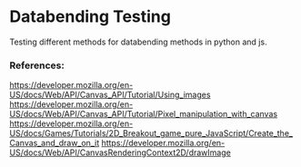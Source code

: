 # Databending Testing

Testing different methods for databending methods in python and js.

### References:
https://developer.mozilla.org/en-US/docs/Web/API/Canvas_API/Tutorial/Using_images
https://developer.mozilla.org/en-US/docs/Web/API/Canvas_API/Tutorial/Pixel_manipulation_with_canvas
https://developer.mozilla.org/en-US/docs/Games/Tutorials/2D_Breakout_game_pure_JavaScript/Create_the_Canvas_and_draw_on_it
https://developer.mozilla.org/en-US/docs/Web/API/CanvasRenderingContext2D/drawImage
